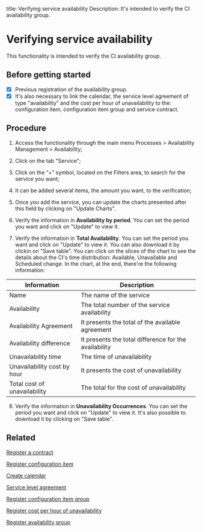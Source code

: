 title: Verifying service availability
Description: It's intended to verify the CI availability group.
# Verifying service availability

This functionality is intended to verify the CI availability group.

## Before getting started

- [x] Previous registration of the availability group. 
- [x] It's also necessary to link the calendar, the service level agreement of type "availability" and the cost per hour of unavailability to the: configuration item, configuration item group and service contract.

## Procedure

1.  Access the functionality through the main menu Processes \> Availability
    Management \> Availability;

2.  Click on the tab "Service";

3.  Click on the “+” symbol, located on the Filters area, to search for the service
    you want;

4.  It can be added several items, the amount you want, to the verification;

5.  Once you add the service, you can update the charts presented after this field by clicking on "Update Charts".

6.  Verify the information in **Availability by period**. You can set the period you want and click on "Update" to view it. 

7.  Verify the information in **Total Availability**. You can set the period you want and click on "Update" to view it. You can also download it by clickin on "Save table". You can click on the slices of the chart to see the details about the CI's time distribution: Available, Unavailable and Scheduled change. In the chart, at the end, there're the following information:

|Information|Description|
|-----------|-----------|
|Name|The name of the service|
|Availability|The total number of the service availability|
|Availability Agreement|It presents the total of the available agreement|
|Availability difference|It presents the total difference for the availability|
|Unavailability time|The time of unavailability|
|Unavailability cost by hour|It presents the cost of unavailability|
|Total cost of unavailability|The total for the cost of unavailability|

8.  Verify the information in **Unavailability Occurrences**. You can set the period you want and click on "Update" to view it. It's also possible to download it by clicking on "Save table".

Related
-----------

[Register a contract](/en-us/4biz-helium/additional-features/contract-management/use/register-contract.html)

[Register configuration item](/en-us/4biz-helium/processes/configuration/use/register-CI.html)

[Create calendar](/en-us/4biz-helium/platform-administration/time/create-calendar.html)

[Service level agreement](/en-us/4biz-helium/processes/service-level/use/service-level-agreement.html)

[Register configuration item group](/en-us/4biz-helium/processes/configuration/configuration/register-configuration-item-group.html)

[Register cost per hour of unavailability](/en-us/4biz-helium/processes/configuration/use/cost-per-hour-unavailability.html)

[Register availability group](/en-us/4biz-helium/processes/availability/configuration/register-availability-group.html)
